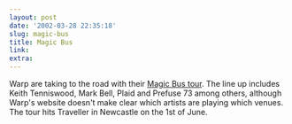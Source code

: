 ```yaml
---
layout: post
date: '2002-03-28 22:35:18'
slug: magic-bus
title: Magic Bus
link: 
extra: 
---
```


Warp are taking to the road with their [Magic Bus tour](http://www.warprecords.com/tour/). The line up includes Keith Tenniswood, Mark Bell, Plaid and Prefuse 73 among others, although Warp's website doesn't make clear which artists are playing which venues. The tour hits Traveller in Newcastle on the 1st of June.
